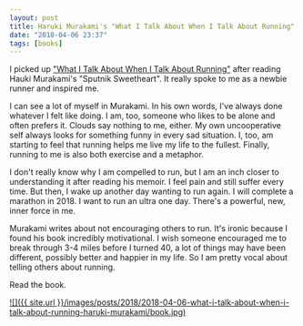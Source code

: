```yaml
---
layout: post
title: Haruki Murakami's "What I Talk About When I Talk About Running"
date: "2018-04-06 23:37"
tags: [books]
---
```

I picked up ["What I Talk About When I Talk About Running"](https://www.amazon.com/What-Talk-About-When-Running/dp/0307389839) after reading Hauki Murakami's "Sputnik Sweetheart". It really spoke to me as a newbie runner and inspired me.

I can see a lot of myself in Murakami. In his own words, I've always done whatever I felt like doing. I am, too, someone who likes to be alone and often prefers it. Clouds say nothing to me, either. My own uncooperative self always looks for something funny in every sad situation. I, too, am starting to feel that running helps me live my life to the fullest. Finally, running to me is also both exercise and a metaphor.

I don't really know why I am compelled to run, but I am an inch closer to understanding it after reading his memoir. I feel pain and still suffer every time. But then, I wake up another day wanting to run again. I will complete a marathon in 2018. I want to run an ultra one day. There's a powerful, new, inner force in me.

Murakami writes about not encouraging others to run. It's ironic because I found his book incredibly motivational. I wish someone encouraged me to break through 3-4 miles before I turned 40, a lot of things may have been different, possibly better and happier in my life. So I am pretty vocal about telling others about running.

Read the book.

<a href='https://www.amazon.com/What-Talk-About-When-Running/dp/0307389839' target='_blank'>![]({{ site.url }}/images/posts/2018/2018-04-06-what-i-talk-about-when-i-talk-about-running-haruki-murakami/book.jpg)</a>
